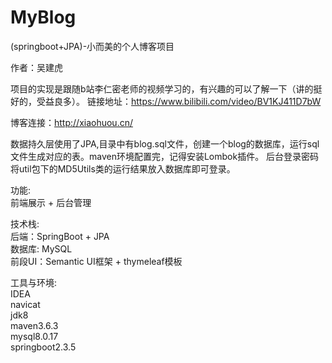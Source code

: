 # MyBlog
(springboot+JPA)-小而美的个人博客项目

作者：吴建虎

项目的实现是跟随b站李仁密老师的视频学习的，有兴趣的可以了解一下（讲的挺好的，受益良多）。
链接地址：https://www.bilibili.com/video/BV1KJ411D7bW

博客连接：http://xiaohuou.cn/

数据持久层使用了JPA,目录中有blog.sql文件，创建一个blog的数据库，运行sql文件生成对应的表。maven环境配置完，记得安装Lombok插件。
后台登录密码将util包下的MD5Utils类的运行结果放入数据库即可登录。

功能:  
前端展示 + 后台管理

技术栈:  
后端：SpringBoot + JPA   
数据库: MySQL  
前段UI：Semantic UI框架 + thymeleaf模板

工具与环境:  
IDEA  
navicat  
jdk8  
maven3.6.3  
mysql8.0.17  
springboot2.3.5
